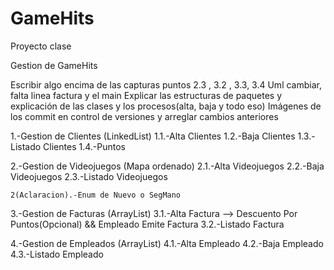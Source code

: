 # GameHits
Proyecto clase

Gestion de GameHits

Escribir algo encima de las capturas puntos 2.3 , 3.2 , 3.3, 3.4
Uml cambiar, falta linea factura y el main
Explicar las estructuras de paquetes y explicación de las clases y los procesos(alta, baja y todo eso)
Imágenes de los commit en control de versiones
y arreglar cambios anteriores 

1.-Gestion de Clientes (LinkedList)
	1.1.-Alta Clientes
	1.2.-Baja Clientes
	1.3.-Listado Clientes
	1.4.-Puntos	

2.-Gestion de Videojuegos (Mapa ordenado)
	2.1.-Alta Videojuegos
	2.2.-Baja Videojuegos
	2.3.-Listado Videojuegos
	
	2(Aclaracion).-Enum de Nuevo o SegMano

3.-Gestion de Facturas  (ArrayList)
	3.1.-Alta Factura --> Descuento Por Puntos(Opcional) && Empleado Emite Factura
	3.2.-Listado Factura

4.-Gestion de Empleados (ArrayList)
	4.1.-Alta Empleado
	4.2.-Baja Empleado
	4.3.-Listado Empleado



 
